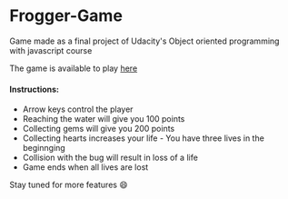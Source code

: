 # Frogger-Game

Game made as a final project of Udacity's Object oriented programming with javascript course

The game is available to play [here](https://sahilkhurana19.github.io/Frogger-Game)

#### Instructions:
* Arrow keys control the player
* Reaching the water will give you 100 points
* Collecting gems will give you 200 points
* Collecting hearts increases your life - You have three lives in the beginnging
* Collision with the bug will result in loss of a life
* Game ends when all lives are lost

Stay tuned for more features :smile:
